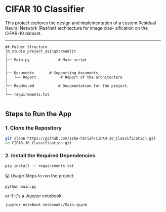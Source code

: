 # CIFAR 10 Classifier 
This project explores the design and implementation of a custom Residual Neural Network (ResNet) architecture for image clas- sification on the CIFAR-10 dataset. 

---

```
## Folder Structure
lm_studio_project_usingStreamlit
│
├── Main.py             # Main script 
│
│
├── Documents       # Supporting documents 
│   └── Report           # Report of the architecture
│
└── Readme.md           # Documentation for the project.
│
└── requirements.txt         
 
```

## Steps to Run the App
### 1. Clone the Repository
```bash
git clone https://github.com/isha-harish/CIFAR-10_Classification.git
cd CIFAR-10_Classification.git
```


### 2. Install the Required Dependencies
```bash
pip install -r requirements.txt
```

💻 Usage
Steps to run the project:
```bash
python main.py
```
or if it's a Jupyter notebook:
```bash
jupyter notebook notebooks/Main.ipynb
```

